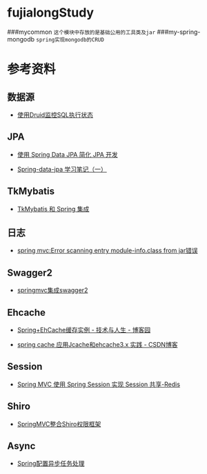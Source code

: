 # fujialongStudy
###mycommon
``这个模块中存放的是基础公用的工具类及jar``
###my-spring-mongodb
``spring实现mongodb的CRUD``

# 参考资料


## 数据源
- [使用Druid监控SQL执行状态](https://blog.csdn.net/flyfish778/article/details/53470683)

## JPA
- [使用 Spring Data JPA 简化 JPA 开发](https://www.ibm.com/developerworks/cn/opensource/os-cn-spring-jpa/index.html)

- [Spring-data-jpa 学习笔记（一）](https://www.cnblogs.com/zeng1994/p/7575606.html)

## TkMybatis
- [TkMybatis 和 Spring 集成](https://github.com/abel533/Mapper/wiki/1.2-spring)

## 日志
- [spring mvc:Error scanning entry module-info.class from jar错误](https://blog.csdn.net/u012129030/article/details/80070676)

## Swagger2
- [springmvc集成swagger2](https://www.cnblogs.com/mahuan2/p/7169517.html)

## Ehcache
- [Spring+EhCache缓存实例 - 技术与人生 - 博客园](https://www.cnblogs.com/mxmbk/articles/5162813.html)

- [spring cache 应用Jcache和ehcache3.x 实践 - CSDN博客](https://blog.csdn.net/taotoxht/article/details/53905549)

## Session
- [Spring MVC 使用 Spring Session 实现 Session 共享-Redis](https://blog.csdn.net/u013360850/article/details/78115858)

## Shiro
- [SpringMVC整合Shiro权限框架](https://blog.csdn.net/donggua3694857/article/details/52157313)

## Async
- [Spring配置异步任务处理](https://blog.csdn.net/u012169499/article/details/53206242)
